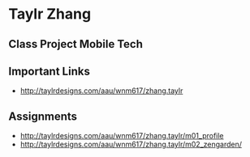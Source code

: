 # Taylr Zhang

## Class Project Mobile Tech

## Important Links

- http://taylrdesigns.com/aau/wnm617/zhang.taylr

## Assignments

- http://taylrdesigns.com/aau/wnm617/zhang.taylr/m01_profile
- http://taylrdesigns.com/aau/wnm617/zhang.taylr/m02_zengarden/